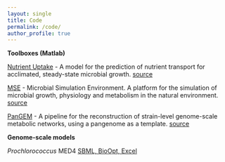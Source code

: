 ```yaml
---
layout: single
title: Code
permalink: /code/
author_profile: true
---
```


**Toolboxes (Matlab)**

[Nutrient Uptake](/NutrientUptakeCode/) - A model for the prediction of nutrient transport for acclimated, steady-state microbial growth. [source](https://github.com/jrcasey/NutrientUptake)

[MSE](/MSE/) - Microbial Simulation Environment. A platform for the simulation of microbial growth, physiology and metabolism in the natural environment. [source](https://github.com/jrcasey/mse)

[PanGEM](/PanGEM/) - A pipeline for the reconstruction of strain-level genome-scale metabolic networks, using a pangenome as a template. [source](https://github.com/jrcasey/PanGEM)

**Genome-scale models**

*Prochlorococcus* MED4 [SBML, BioOpt, Excel](http://biomet-toolbox.chalmers.se/index.php?page=models)   